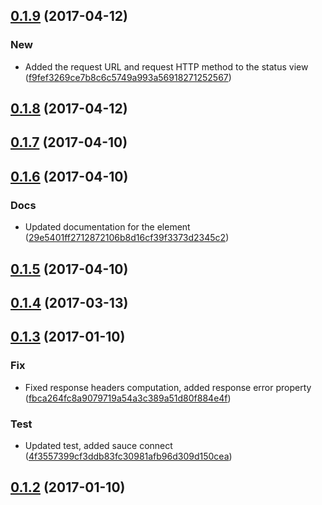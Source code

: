 <a name="0.1.9"></a>
## [0.1.9](https://github.com/advanced-rest-client/response-view/compare/0.1.7...v0.1.9) (2017-04-12)


### New

* Added the request URL and request HTTP method to the status view ([f9fef3269ce7b8c6c5749a993a56918271252567](https://github.com/advanced-rest-client/response-view/commit/f9fef3269ce7b8c6c5749a993a56918271252567))



<a name="0.1.8"></a>
## [0.1.8](https://github.com/advanced-rest-client/response-view/compare/0.1.7...v0.1.8) (2017-04-12)




<a name="0.1.7"></a>
## [0.1.7](https://github.com/advanced-rest-client/response-view/compare/0.1.6...v0.1.7) (2017-04-10)




<a name="0.1.6"></a>
## [0.1.6](https://github.com/advanced-rest-client/response-view/compare/0.1.4...v0.1.6) (2017-04-10)


### Docs

* Updated documentation for the element ([29e5401ff2712872106b8d16cf39f3373d2345c2](https://github.com/advanced-rest-client/response-view/commit/29e5401ff2712872106b8d16cf39f3373d2345c2))



<a name="0.1.5"></a>
## [0.1.5](https://github.com/advanced-rest-client/response-view/compare/0.1.4...v0.1.5) (2017-04-10)




<a name="0.1.4"></a>
## [0.1.4](https://github.com/advanced-rest-client/response-view/compare/0.1.3...v0.1.4) (2017-03-13)




<a name="0.1.3"></a>
## [0.1.3](https://github.com/advanced-rest-client/response-view/compare/0.1.1...v0.1.3) (2017-01-10)


### Fix

* Fixed response headers computation, added response error property ([fbca264fc8a9079719a54a3c389a51d80f884e4f](https://github.com/advanced-rest-client/response-view/commit/fbca264fc8a9079719a54a3c389a51d80f884e4f))

### Test

* Updated test, added sauce connect ([4f3557399cf3ddb83fc30981afb96d309d150cea](https://github.com/advanced-rest-client/response-view/commit/4f3557399cf3ddb83fc30981afb96d309d150cea))



<a name="0.1.2"></a>
## [0.1.2](https://github.com/advanced-rest-client/response-view/compare/0.1.1...v0.1.2) (2017-01-10)




